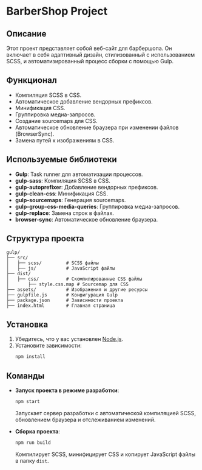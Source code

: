 # BarberShop Project

## Описание
Этот проект представляет собой веб-сайт для барбершопа. Он включает в себя адаптивный дизайн, стилизованный с использованием SCSS, и автоматизированный процесс сборки с помощью Gulp.

## Функционал
- Компиляция SCSS в CSS.
- Автоматическое добавление вендорных префиксов.
- Минификация CSS.
- Группировка медиа-запросов.
- Создание sourcemaps для CSS.
- Автоматическое обновление браузера при изменении файлов (BrowserSync).
- Замена путей к изображениям в CSS.

## Используемые библиотеки
- **Gulp**: Task runner для автоматизации процессов.
- **gulp-sass**: Компиляция SCSS в CSS.
- **gulp-autoprefixer**: Добавление вендорных префиксов.
- **gulp-clean-css**: Минификация CSS.
- **gulp-sourcemaps**: Генерация sourcemaps.
- **gulp-group-css-media-queries**: Группировка медиа-запросов.
- **gulp-replace**: Замена строк в файлах.
- **browser-sync**: Автоматическое обновление браузера.

## Структура проекта
```
gulp/
├── src/
│   ├── scss/         # SCSS файлы
│   ├── js/           # JavaScript файлы
├── dist/
│   ├── css/          # Скомпилированные CSS файлы
│       ├── style.css.map # Sourcemap для CSS
├── assets/           # Изображения и другие ресурсы
├── gulpfile.js       # Конфигурация Gulp
├── package.json      # Зависимости проекта
├── index.html        # Главная страница
```

## Установка
1. Убедитесь, что у вас установлен [Node.js](https://nodejs.org/).
2. Установите зависимости:
   ```bash
   npm install
   ```

## Команды
- **Запуск проекта в режиме разработки**:
  ```bash
  npm start
  ```
  Запускает сервер разработки с автоматической компиляцией SCSS, обновлением браузера и отслеживанием изменений.

- **Сборка проекта**:
  ```bash
  npm run build
  ```
  Компилирует SCSS, минифицирует CSS и копирует JavaScript файлы в папку `dist`.